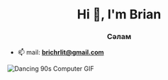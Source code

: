 
<h1 align="center">Hi 👋, I'm Brian</h1>
<h3 align="center">Сәлам</h3>

- 📫 mail: **brichrlit@gmail.com**
<!-- ![唉呦不錯喔!](https://github.com/BBrain778/BBrain778/blob/main/nicelaaaa.png) -->

![Dancing 90s Computer GIF](https://media.giphy.com/media/uWv3uPfWOz088/giphy.gif)

<p><a href="https://giphy.com/gifs/dancing-90s-computer-uWv3uPfWOz088"></a></p>

<p align="left">
</p>



